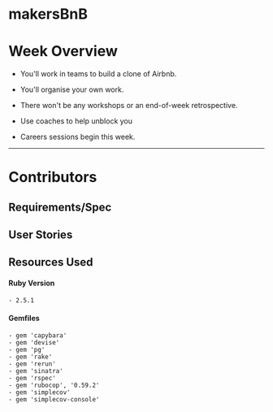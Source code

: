# makersBnB

# Week Overview

  -  You'll work in teams to build a clone of Airbnb.

  -  You'll organise your own work.

  -  There won't be any workshops or an end-of-week retrospective.

  -  Use coaches to help unblock you

  -  Careers sessions begin this week.

  ---
 # Contributors
  

## Requirements/Spec



## User Stories


## Resources Used
  #### Ruby Version
    - 2.5.1

  #### Gemfiles
    - gem 'capybara'
    - gem 'devise'
    - gem 'pg'
    - gem 'rake'
    - gem 'rerun'
    - gem 'sinatra'
    - gem 'rspec'
    - gem 'rubocop', '0.59.2'
    - gem 'simplecov'
    - gem 'simplecov-console'
